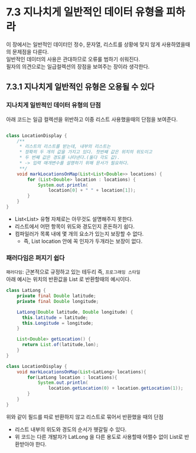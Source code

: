 # 7.3 지나치게 일반적인 데이터 유형을 피하라
이 장에서는 일반적인 데이터인 정수, 문자열, 리스트를 상황에 맞지 않게 사용하였을때의 문제점을 다룬다.<br>
일반적인 데이터의 사용은 관대하므로 오류룰 범하기 쉬워진다.<br>
필자의 의견으로는 일급컬렉션의 장점을 보여주는 장이라 생각한다.

## 7.3.1 지나치게 일반적인 유형은 오용될 수 있다

### 지나치게 일반적인 데이터 유형의 단점
아래 코드는 일급 컬렉션을 위반하고 이중 리스트 사용했을때의 단점을 보여준다.<br>

```java

class LocationDisplay {
    /**
     * 리스트의 리스트를 받는데, 내부의 리스트는
     * 정확히 두 개의 값을 가지고 있다. 첫번째 값은 위치의 위도이고
     * 두 번째 값은 경도를 나타낸다.(둘다 각도 값).
     * -> 입력 매개변수를 설명하기 위해 문서가 필요하다.
     **/
    void markLocationsOnMap(List<List<Double>> locations) {
        for (List<Double> location : locations) {
            System.out.println(
                location[0] + " " + location[1]);
        }
    }
}
```

- List<List<Double>> 유형 자체로는 아무것도 설명해주지 못한다.
- 리스트에서 어떤 항목이 위도와 경도인지 혼돈하기 쉽다.
- 컴파일러가 목록 내에 몇 개의 요소가 있는지 보장할 수 없다.
    - 즉, List<Double> location 안에 꼭 인자가 두개라는 보장이 없다.

### 패러다임은 퍼지기 쉽다
`패러다임`:  근본적으로 규정하고 있는 테두리 즉, `프로그래밍 스타일`<br>
아래 예시는 위치의 반환값을 List<Double> 로 반환할때의 예시이다.<br>

```java
class LatLong {
    private final Double latitude;
    private final Double longitude;

    LatLong(Double latitude, Double longitude) {
      this.latitude = latitude;
      this.Longitude = longitude;
    }  

    List<Double> getLocation() {
      return List.of(latitude,lon);
    }
}

class LocationDisplay {
    void markLocationsOnMap(List<LatLong> locations){
        for(LatLong location : locations){
            System.out.println(
                location.getLocation(0) + location.getLocation(1));
        }
    }
}
```

위와 같이 필드를 따로 반환하지 않고 리스트로 묶어서 반환했을 때의 단점<br>
- 리스트 내부의 위도와 경도의 순서가 헷갈릴 수 있다.
- 위 코드는 다른 개발자가 LatLong 을 다른 용도로 사용할때 어쩔수 없이 List<Double>로 반환받아야 한다.
